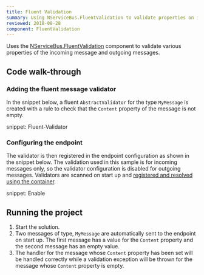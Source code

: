 ```yaml
---
title: Fluent Validation
summary: Using NServiceBus.FluentValidation to validate properties on incoming and outgoing messages
reviewed: 2018-08-28
component: FluentValidation
---
```


Uses the [NServiceBus.FluentValidation](/nservicebus/messaging/validation-fluentvalidation.md) component to validate various properties of the incoming message and outgoing messages.


## Code walk-through

### Adding the fluent message validator

In the snippet below, a fluent `AbstractValidator` for the type `MyMessage` is created with a rule to check that the `Content` property of the message is not empty. 

snippet: Fluent-Validator


### Configuring the endpoint

The validator is then registered in the endpoint configuration as shown in the snippet below. The validation used in this sample is for incoming messages only, so the validator configuration is disabled for outgoing messages. Validators are scanned on start up and [registered and resolved using the container](/nservicebus/messaging/validation-fluentvalidation.md#validator-scanning).

snippet: Enable


## Running the project

 1. Start the solution.
 1. Two messages of type, `MyMessage` are automatically sent to the endpoint on start up. The first message has a value  for the `Content` property and the second message has an empty value.
 1. The handler for the message whose `Content` property has been set will be handled correctly while a validation exception will be thrown for the message whose `Content` property is empty.



